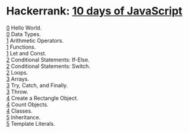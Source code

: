 # Hackerrank: [10 days of JavaScript](https://www.hackerrank.com/domains/tutorials/10-days-of-javascript/1)  
  
[0](src/0_Hello_World.js) Hello World.  
[0](src/0_Data_Types.js) Data Types.  
[1](src/1_Arithmetic_Operators.js) Arithmetic Operators.  
[1](src/1_Functions.js) Functions.  
[1](src/1_Let_and_Const.js) Let and Const.  
[2](src/2_Conditional_Statements_If-Else.js) Conditional Statements: If-Else.  
[2](src/2_Conditional_Statements_Switch.js) Conditional Statements: Switch.  
[2](src/2_Loops.js) Loops.  
[3](src/3_Arrays.js) Arrays.  
[3](src/3_Try,_Catch,_and_Finally.js) Try, Catch, and Finally.  
[3](src/3_Throw.js) Throw.  
[4](src/4_Create_a_Rectangle_Object.js) Create a Rectangle Object.  
[4](src/4_Count_Objects.js) Count Objects.  
[4](src/4_Classes.js) Classes.  
[5](src/5_Inheritance.js) Inheritance.  
[5](src/5_Template_Literals.js) Template Literals.  